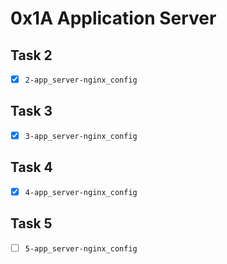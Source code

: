 # 0x1A Application Server

## Task 2
- [x] `2-app_server-nginx_config`

## Task 3
- [x] `3-app_server-nginx_config`

## Task 4
- [x] `4-app_server-nginx_config`

## Task 5
- [ ] `5-app_server-nginx_config`
